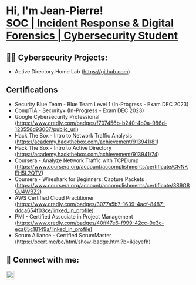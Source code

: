 <h1>Hi, I'm Jean-Pierre! <br/><a href="https://github.com/romanjeanpierre">SOC | Incident Response & Digital Forensics | </a> <a href="https://www.linkedin.com/in/romanjeanpierre/">Cybersecurity Student</a>

  <h2>👨‍💻 Cybersecurity Projects:</h2>

- Active Directory Home Lab (https://github.com)

<h2>Certifications</h2>

- Security Blue Team - Blue Team Level 1 (In-Progress - Exam DEC 2023)
- CompTIA - Security+ (In-Progress - Exam DEC 2023)
- Google Cybersecurity Professional (https://www.credly.com/badges/f707456b-b240-4b0a-986d-123556d93007/public_url)
- Hack The Box - Intro to Network Traffic Analysis (https://academy.hackthebox.com/achievement/913941/81)
- Hack The Box - Intro to Active Directory (https://academy.hackthebox.com/achievement/913941/74)
- Coursera - Analyze Network Traffic with TCPDump (https://www.coursera.org/account/accomplishments/certificate/CNNKEH5L2QTV)
- Coursera - Wireshark for Beginners: Capture Packets (https://www.coursera.org/account/accomplishments/certificate/3S9G8QJ4WBZ2)
- AWS Certified Cloud Practitioner (https://www.credly.com/badges/3077a5b7-1639-4acf-8487-ddca654f03ce/linked_in_profile)
- PMI - Certified Associate in Project Management (https://www.credly.com/badges/40ff47e6-f999-42cc-9e3c-eca65c18149a/linked_in_profile)
- Scrum Alliance - Certified ScrumMaster (https://bcert.me/bc/html/show-badge.html?b=ikjeyefh)


<h2> 🤳 Connect with me:</h2>

[<img align="left" alt="romanjeanpierre | LinkedIn" width="22px" src="https://cdn.jsdelivr.net/npm/simple-icons@v3/icons/linkedin.svg" />][linkedin]

[linkedin]: https://linkedin.com/in/romanjeanpierre

<!--


Here are some ideas to get you started:

- 🔭 I’m currently working on ...
- 🌱 I’m currently learning ...
- 👯 I’m looking to collaborate on ...
- 🤔 I’m looking for help with ...
- 💬 Ask me about ...
- 📫 How to reach me: ...
- 😄 Pronouns: ...
- ⚡ Fun fact: ...
-->

